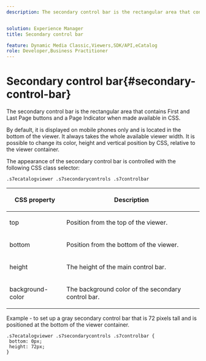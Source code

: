 ```yaml
---
description: The secondary control bar is the rectangular area that contains First and Last Page buttons and a Page Indicator when made available in CSS.


solution: Experience Manager
title: Secondary control bar

feature: Dynamic Media Classic,Viewers,SDK/API,eCatalog
role: Developer,Business Practitioner
---
```


# Secondary control bar{#secondary-control-bar}

The secondary control bar is the rectangular area that contains First and Last Page buttons and a Page Indicator when made available in CSS.

 By default, it is displayed on mobile phones only and is located in the bottom of the viewer. It always takes the whole available viewer width. It is possible to change its color, height and vertical position by CSS, relative to the viewer container.

The appearance of the secondary control bar is controlled with the following CSS class selector:

`.s7ecatalogviewer .s7secondarycontrols .s7controlbar`

<table id="table_2C8D322F57114A72B43053CB4539C65C"> 
 <thead> 
  <tr> 
   <th colname="col1" class="entry"> <p> CSS property </p> </th> 
   <th colname="col2" class="entry"> <p>Description </p> </th> 
  </tr> 
 </thead>
 <tbody> 
  <tr> 
   <td colname="col1"> <p> <span class="codeph"> top </span> </p> </td> 
   <td colname="col2"> <p>Position from the top of the viewer. </p> </td> 
  </tr> 
  <tr> 
   <td colname="col1"> <p> <span class="codeph"> bottom </span> </p> </td> 
   <td colname="col2"> <p>Position from the bottom of the viewer. </p> </td> 
  </tr> 
  <tr> 
   <td colname="col1"> <p> <span class="codeph"> height </span> </p> </td> 
   <td colname="col2"> <p>The height of the main control bar. </p> </td> 
  </tr> 
  <tr> 
   <td colname="col1"> <p> <span class="codeph"> background-color </span> </p> </td> 
   <td colname="col2"> <p>The background color of the secondary control bar. </p> </td> 
  </tr> 
 </tbody> 
</table>

Example - to set up a gray secondary control bar that is 72 pixels tall and is positioned at the bottom of the viewer container.

```
.s7ecatalogviewer .s7secondarycontrols .s7controlbar {  
 bottom: 0px; 
 height: 72px; 
}
```

